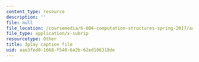 ```yaml
---
content_type: resource
description: ''
file: null
file_location: /coursemedia/6-004-computation-structures-spring-2017/aae3fed01668f5406a2b62ed106318de_r3c31nh_iOc.srt
file_type: application/x-subrip
resourcetype: Other
title: 3play caption file
uid: aae3fed0-1668-f540-6a2b-62ed106318de
---
```

